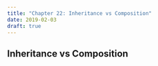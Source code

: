 ```yaml
---
title: "Chapter 22: Inheritance vs Composition"
date: 2019-02-03
draft: true
---
```



## Inheritance vs Composition
